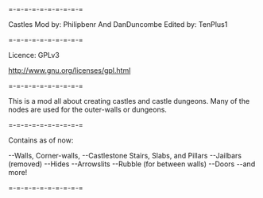 =-=-=-=-=-=-=-=-=-=

Castles Mod
by: Philipbenr And DanDuncombe
Edited by: TenPlus1

=-=-=-=-=-=-=-=-=-=

Licence: GPLv3

http://www.gnu.org/licenses/gpl.html

=-=-=-=-=-=-=-=-=-=

This is a mod all about creating castles and castle dungeons. Many of the nodes are used for the outer-walls or dungeons.

=-=-=-=-=-=-=-=-=-=

Contains as of now:

--Walls, Corner-walls,
--Castlestone Stairs, Slabs, and Pillars
--Jailbars (removed)
--Hides
--Arrowslits
--Rubble (for between walls)
--Doors
--and more!

=-=-=-=-=-=-=-=-=-=